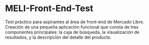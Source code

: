 # MELI-Front-End-Test
Test práctico para aspirantes al área de front-end de Mercado Libre.
Creación de una pequeña aplicación funcional que consta de tres componentes principales: la caja de búsqueda, la visualización de resultados, y la descripción del detalle del producto.
